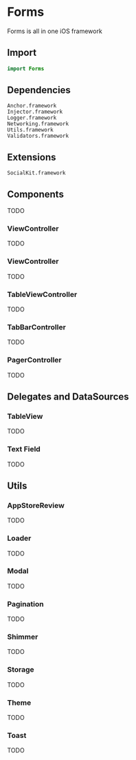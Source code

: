 # Forms

Forms is all in one iOS framework

## Import

```swift
import Forms
```

## Dependencies

```
Anchor.framework
Injector.framework
Logger.framework
Networking.framework
Utils.framework
Validators.framework
```

## Extensions

```
SocialKit.framework
```

## Components

TODO

### ViewController

TODO

### ViewController

TODO

### TableViewController

TODO

### TabBarController

TODO

### PagerController

TODO

## Delegates and DataSources

### TableView

TODO

### Text Field

TODO

## Utils

### AppStoreReview

TODO

### Loader

TODO

### Modal

TODO

### Pagination

TODO

### Shimmer

TODO

### Storage

TODO

### Theme

TODO

### Toast

TODO